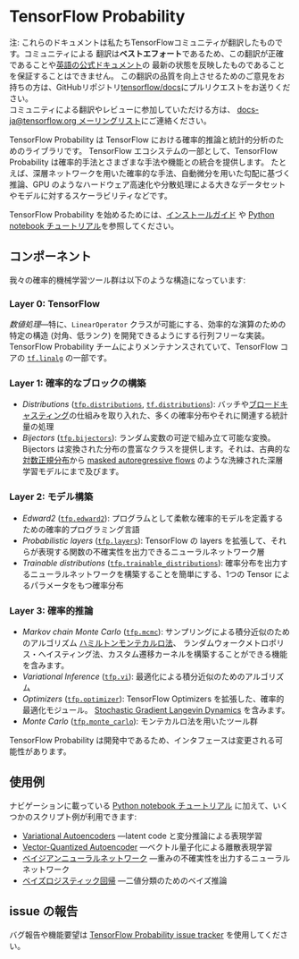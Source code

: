 # TensorFlow Probability


注: これらのドキュメントは私たちTensorFlowコミュニティが翻訳したものです。コミュニティによる
翻訳は**ベストエフォート**であるため、この翻訳が正確であることや[英語の公式ドキュメント](https://www.tensorflow.org/?hl=en)の
最新の状態を反映したものであることを保証することはできません。
この翻訳の品質を向上させるためのご意見をお持ちの方は、GitHubリポジトリ[tensorflow/docs](https://github.com/tensorflow/docs)にプルリクエストをお送りください。
\
コミュニティによる翻訳やレビューに参加していただける方は、
[docs-ja@tensorflow.org メーリングリスト](https://groups.google.com/a/tensorflow.org/forum/#!forum/docs-ja)にご連絡ください。  

TensorFlow Probability は TensorFlow における確率的推論と統計的分析のためのライブラリです。
TensorFlow エコシステムの一部として、TensorFlow Probability は確率的手法とさまざまな手法や機能との統合を提供します。
たとえば、深層ネットワークを用いた確率的な手法、自動微分を用いた勾配に基づく推論、GPU のようなハードウェア高速化や分散処理による大きなデータセットやモデルに対するスケーラビリティなどです。

TensorFlow Probability を始めるためには、[インストールガイド](./install) や
[Python notebook チュートリアル](https://github.com/tensorflow/probability/blob/master/tensorflow_probability/examples/jupyter_notebooks/)を参照してください。

## コンポーネント

我々の確率的機械学習ツール群は以下のような構造になっています:

### Layer 0: TensorFlow

*数値処理*—特に、`LinearOperator`
クラスが可能にする、効率的な演算のための特定の構造 (対角、低ランク) を開発できるようにする行列フリーな実装。 
TensorFlow Probability チームによりメンテナンスされていて、TensorFlow コアの [`tf.linalg`](https://github.com/tensorflow/tensorflow/tree/master/tensorflow/python/ops/linalg) の一部です。

### Layer 1: 確率的なブロックの構築

* *Distributions* ([`tfp.distributions`](https://github.com/tensorflow/probability/tree/master/tensorflow_probability/python/distributions),
  [`tf.distributions`](https://github.com/tensorflow/tensorflow/tree/master/tensorflow/python/ops/distributions)):
  バッチや[ブロードキャスティング](https://docs.scipy.org/doc/numpy-1.14.0/user/basics.broadcasting.html)の仕組みを取り入れた、多くの確率分布やそれに関連する統計量の処理
* *Bijectors* ([`tfp.bijectors`](https://github.com/tensorflow/probability/tree/master/tensorflow_probability/python/bijectors)):
  ランダム変数の可逆で組み立て可能な変換。 Bijectors は変換された分布の豊富なクラスを提供します。それは、古典的な
  [対数正規分布](https://en.wikipedia.org/wiki/Log-normal_distribution)から
  [masked autoregressive flows](https://arxiv.org/abs/1705.07057) のような洗練された深層学習モデルにまで及びます。

### Layer 2: モデル構築

*   *Edward2*
    ([`tfp.edward2`](https://github.com/tensorflow/probability/tree/master/tensorflow_probability/python/edward2)):
    プログラムとして柔軟な確率的モデルを定義するための確率的プログラミング言語
*   *Probabilistic layers*
    ([`tfp.layers`](https://github.com/tensorflow/probability/tree/master/tensorflow_probability/python/layers)):
    TensorFlow の layers を拡張して、それらが表現する関数の不確実性を出力できるニューラルネットワーク層
*   *Trainable distributions*
    ([`tfp.trainable_distributions`](https://github.com/tensorflow/probability/blob/master/tensorflow_probability/python/trainable_distributions)):
    確率分布を出力するニューラルネットワークを構築することを簡単にする、1つの Tensor によるパラメータをもつ確率分布

### Layer 3: 確率的推論

*   *Markov chain Monte Carlo*
    ([`tfp.mcmc`](https://github.com/tensorflow/probability/tree/master/tensorflow_probability/python/mcmc)):
    サンプリングによる積分近似のためのアルゴリズム
    [ハミルトンモンテカルロ法](https://en.wikipedia.org/wiki/Hamiltonian_Monte_Carlo)、
    ランダムウォークメトロポリス・ヘイスティング法、カスタム遷移カーネルを構築することができる機能を含みます。
*   *Variational Inference*
    ([`tfp.vi`](https://github.com/tensorflow/probability/tree/master/tensorflow_probability/python/vi)):
    最適化による積分近似のためのアルゴリズム
*   *Optimizers*
    ([`tfp.optimizer`](https://github.com/tensorflow/probability/tree/master/tensorflow_probability/python/optimizer)):
    TensorFlow Optimizers を拡張した、確率的最適化モジュール。
    [Stochastic Gradient Langevin Dynamics](http://www.icml-2011.org/papers/398_icmlpaper.pdf) を含みます。
*   *Monte Carlo*
    ([`tfp.monte_carlo`](https://github.com/tensorflow/probability/blob/master/tensorflow_probability/python/monte_carlo)):
    モンテカルロ法を用いたツール群

TensorFlow Probability は開発中であるため、インタフェースは変更される可能性があります。

## 使用例

ナビゲーションに載っている [Python notebook チュートリアル](https://github.com/tensorflow/probability/blob/master/tensorflow_probability/examples/jupyter_notebooks/)
に加えて、いくつかのスクリプト例が利用できます:

* [Variational Autoencoders](https://github.com/tensorflow/probability/tree/master/tensorflow_probability/examples/vae.py)
  —latent code と変分推論による表現学習
* [Vector-Quantized Autoencoder](https://github.com/tensorflow/probability/tree/master/tensorflow_probability/examples/vq_vae.py)
  —ベクトル量子化による離散表現学習
* [ベイジアンニューラルネットワーク](https://github.com/tensorflow/probability/tree/master/tensorflow_probability/examples/bayesian_neural_network.py)
  —重みの不確実性を出力するニューラルネットワーク
* [ベイズロジスティック回帰](https://github.com/tensorflow/probability/tree/master/tensorflow_probability/examples/logistic_regression.py)
  —二値分類のためのベイズ推論

## issue の報告

バグ報告や機能要望は
[TensorFlow Probability issue tracker](https://github.com/tensorflow/probability/issues) を使用してください。
